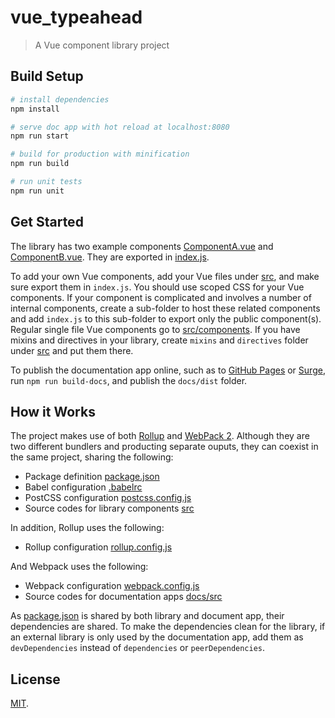 # vue_typeahead

> A Vue component library project

## Build Setup

``` bash
# install dependencies
npm install

# serve doc app with hot reload at localhost:8080
npm run start

# build for production with minification
npm run build

# run unit tests
npm run unit
```

## Get Started

The library has two example components [ComponentA.vue](src/components/ComponentA.vue) and [ComponentB.vue](src/components/ComponentB.vue). They are exported in [index.js](src/index.js). 

To add your own Vue components, add your Vue files under [src](src), and make sure export them in `index.js`. You should use scoped CSS for your Vue components. If your component is complicated and involves a number of internal components, create a sub-folder to host these related components and add `index.js` to this sub-folder to export only the public component(s). Regular single file Vue components go to [src/components](src/components). If you have mixins and directives in your library, create `mixins` and `directives` folder under [src](src) and put them there.

To publish the documentation app online, such as to [GitHub Pages](https://pages.github.com/) or [Surge](https://surge.sh/), run `npm run build-docs`, and publish the `docs/dist` folder. 

## How it Works

The project makes use of both [Rollup](https://rollupjs.org/) and [WebPack 2](https://webpack.github.io/). Although they are two different bundlers and producting separate ouputs, they can coexist in the same project, sharing the following:

- Package definition [package.json](package.json)
- Babel configuration [.babelrc](.babelrc)
- PostCSS configuration [postcss.config.js](postcss.config.js)
- Source codes for library components [src](src)

In addition, Rollup uses the following:

- Rollup configuration [rollup.config.js](rollup.config.js)

And Webpack uses the following:

- Webpack configuration [webpack.config.js](webpack.config.js)
- Source codes for documentation apps [docs/src](docs/src)

As [package.json](package.json) is shared by both library and document app, their dependencies are shared. To make the dependencies clean for the library, if an external library is only used by the documentation app, add them as `devDependencies` instead of `dependencies` or `peerDependencies`.

## License

[MIT](LICENSE).
